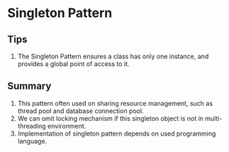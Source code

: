 # Singleton Pattern

## Tips
1. The Singleton Pattern ensures a class has only one instance, and provides a global point of access to it.

## Summary
1. This pattern often used on sharing resource management, such as thread pool and database connection pool.
1. We can omit locking mechanism if this singleton object is not in multi-threading environment.
1. Implementation of singleton pattern depends on used programming language.
